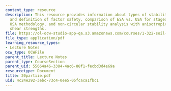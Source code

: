 ```yaml
---
content_type: resource
description: This resource provides information about types of stability analysis
  and definition of factor safety, comparison of ESA vs. USA for staged construction,
  USA methodology, and non-circular stability analysis with anisotropic undrained
  shear strengths.
file: https://ol-ocw-studio-app-qa.s3.amazonaws.com/courses/1-322-soil-behavior-spring-2005/4c24e2923ebc73c40ee505fcaca1fbc1_20partiie.pdf
file_type: application/pdf
learning_resource_types:
- Lecture Notes
ocw_type: OCWFile
parent_title: Lecture Notes
parent_type: CourseSection
parent_uid: 55664a46-3384-4ac6-88f1-fecbd3d4e69a
resourcetype: Document
title: 20partiie.pdf
uid: 4c24e292-3ebc-73c4-0ee5-05fcaca1fbc1
---
```

